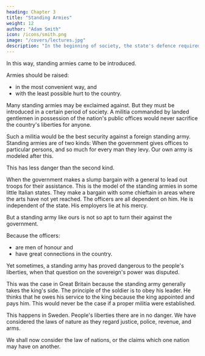 ```yaml
---
heading: Chapter 3
title: "Standing Armies"
weight: 12
author: "Adam Smith"
icon: /icons/smith.png
image: "/covers/lectures.jpg"
description: "In the beginning of society, the state's defence required no police, nor particular provision for it"
---
```




In this way, standing armies came to be introduced.

Armies should be raised:
- in the most convenient way, and
- with the least possible hurt to the country.

Many standing armies may be exclaimed against. But they must be introduced in a certain period of society.
A militia commanded by landed gentlemen in possession of the nation's public offices would never sacrifice the country's liberties for anyone.

Such a militia would be the best security against a foreign standing army.
Standing armies are of two kinds:
When the government gives offices to particular persons, and so much for every man they levy.
Our own army is modeled after this.

This has less danger than the second kind.

When the government makes a slump bargain with a general to lead out troops for their assistance.
This is the model of the standing armies in some little Italian states.
They make a bargain with some chieftain in areas where the arts have not yet reached.
The officers are all dependent on him.
He is independent of the state.
His employers lie at his mercy.

But a standing army like ours is not so apt to turn their against the government.

Because the officers:
- are men of honour and
- have great connections in the country.

Yet sometimes, a standing army has proved dangerous to the people's liberties, when that question on the sovereign's power was disputed.

This was the case in Great Britain because the standing army generally takes the king's side.
The principle of the soldier is to obey his leader.
He thinks that he owes his service to the king because the king appointed and pays him.
This would never be the case if a proper militia were established.

This happens in Sweden.
People's liberties there are in no danger.
We have considered the laws of nature as they regard justice, police, revenue, and arms.

We shall now consider the law of nations, or the claims which one nation may have on another.
